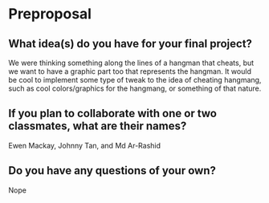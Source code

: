 # Preproposal

## What idea(s) do you have for your final project?

We were thinking something along the lines of a hangman that cheats, but we want to have a graphic part too that represents the hangman.
It would be cool to implement some type of tweak to the idea of cheating hangmang, such as cool colors/graphics for the hangmang,
or something of that nature.

## If you plan to collaborate with one or two classmates, what are their names?

Ewen Mackay, Johnny Tan, and Md Ar-Rashid

## Do you have any questions of your own?

Nope

